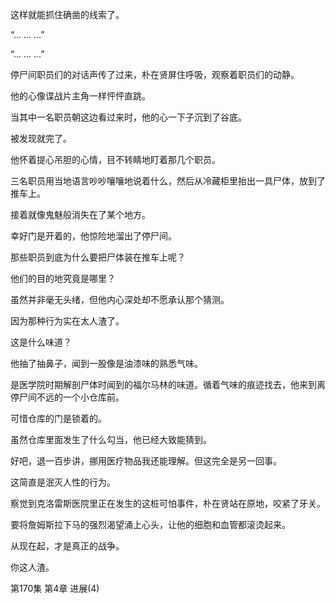 这样就能抓住确凿的线索了。

“... ... ...”

“... ... ...”

停尸间职员们的对话声传了过来，朴在贤屏住呼吸，观察着职员们的动静。

他的心像谍战片主角一样怦怦直跳。

当其中一名职员朝这边看过来时，他的心一下子沉到了谷底。

被发现就完了。

他怀着提心吊胆的心情，目不转睛地盯着那几个职员。

三名职员用当地语言吵吵嚷嚷地说着什么，然后从冷藏柜里抬出一具尸体，放到了推车上。

接着就像鬼魅般消失在了某个地方。

幸好门是开着的，他惊险地溜出了停尸间。

那些职员到底为什么要把尸体装在推车上呢？

他们的目的地究竟是哪里？

虽然并非毫无头绪，但他内心深处却不愿承认那个猜测。

因为那种行为实在太人渣了。

这是什么味道？

他抽了抽鼻子，闻到一股像是油漆味的熟悉气味。

是医学院时期解剖尸体时闻到的福尔马林的味道。循着气味的痕迹找去，他来到离停尸间不远的一个小仓库前。

可惜仓库的门是锁着的。

虽然仓库里面发生了什么勾当，他已经大致能猜到。

好吧，退一百步讲，挪用医疗物品我还能理解。但这完全是另一回事。

这简直是泯灭人性的行为。

察觉到克洛雷斯医院里正在发生的这桩可怕事件，朴在贤站在原地，咬紧了牙关。

要将詹姆斯拉下马的强烈渴望涌上心头，让他的细胞和血管都滚烫起来。

从现在起，才是真正的战争。

你这人渣。

第170集 第4章 进展(4)